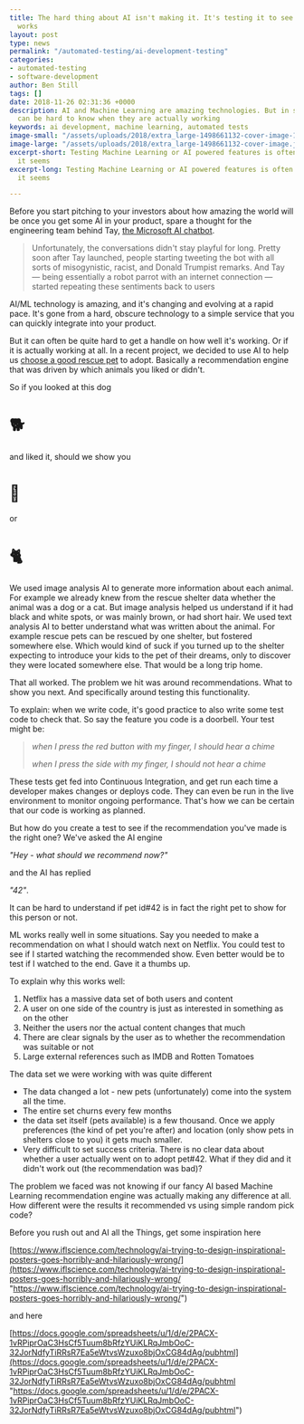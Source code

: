 ```yaml
---
title: The hard thing about AI isn't making it. It's testing it to see if it actually
  works
layout: post
type: news
permalink: "/automated-testing/ai-development-testing"
categories:
- automated-testing
- software-development
author: Ben Still
tags: []
date: 2018-11-26 02:31:36 +0000
description: AI and Machine Learning are amazing technologies. But in some cases it
  can be hard to know when they are actually working
keywords: ai development, machine learning, automated tests
image-small: "/assets/uploads/2018/extra_large-1498661132-cover-image-1.jpg"
image-large: "/assets/uploads/2018/extra_large-1498661132-cover-image.jpg"
excerpt-short: Testing Machine Learning or AI powered features is often trickier than
  it seems
excerpt-long: Testing Machine Learning or AI powered features is often trickier than
  it seems

---
```

Before you start pitching to your investors about how amazing the world will be once you get some AI in your product, spare a thought for the engineering team behind Tay, [the Microsoft AI chatbot](https://www.theverge.com/2016/3/24/11297050/tay-microsoft-chatbot-racist).

> Unfortunately, the conversations didn't stay playful for long. Pretty soon after Tay launched, people starting tweeting the bot with all sorts of misogynistic, racist, and Donald Trumpist remarks. And Tay — being essentially a robot parrot with an internet connection — started repeating these sentiments back to users

AI/ML technology is amazing, and it's changing and evolving at a rapid pace. It's gone from a hard, obscure technology to a simple service that you can quickly integrate into your product.

But it can often be quite hard to get a handle on how well it's working. Or if it is actually working at all. In a recent project, we decided to use AI to help us [choose a good rescue pet](/portfolio/real-pet-matcher/) to adopt. Basically a recommendation engine that was driven by which animals you liked or didn't.

So if you looked at this dog

# 🐕

and liked it, should we show you

# 🐩

or

# 🐈

We used image analysis AI to generate more information about each animal. For example we already knew from the rescue shelter data whether the animal was a dog or a cat. But image analysis helped us understand if it had black and white spots, or was mainly brown, or had short hair. We used text analysis AI to better understand what was written about the animal. For example rescue pets can be rescued by one shelter, but fostered somewhere else. Which would kind of suck if you turned up to the shelter expecting to introduce your kids to the pet of their dreams, only to discover they were located somewhere else. That would be a long trip home.

That all worked. The problem we hit was around recommendations. What to show you next. And specifically around testing this functionality.

To explain: when we write code, it's good practice to also write some test code to check that. So say the feature you code is a doorbell. Your test might be:

> _when I press the red button with my finger, I should hear a chime_
>
> _when I press the side with my finger, I should not hear a chime_

These tests get fed into Continuous Integration, and get run each time a developer makes changes or deploys code. They can even be run in the live environment to monitor ongoing performance. That's how we can be certain that our code is working as planned.

But how do you create a test to see if the recommendation you've made is the right one? We've asked the AI engine 

_"Hey - what should we recommend now?"_ 

and the AI has replied 

_"42"_. 

It can be hard to understand if pet id#42 is in fact the right pet to show for this person or not.

ML works really well in some situations. Say you needed to make a recommendation on what I should watch next on Netflix. You could test to see if I started watching the recommended show. Even better would be to test if I watched to the end. Gave it a thumbs up. 

To explain why this works well:

1. Netflix has a massive data set of both users and content
2. A user on one side of the country is just as interested in something as on the other
3. Neither the users nor the actual content changes that much
4. There are clear signals by the user as to whether the recommendation was suitable or not
5. Large external references such as IMDB and Rotten Tomatoes

The data set we were working with was quite different

* The data changed a lot - new pets (unfortunately) come into the system all the time.
* The entire set churns every few months
* the data set itself (pets available) is a few thousand. Once we apply preferences (the kind of pet you're after) and location (only show pets in shelters close to you) it gets much smaller.
* Very difficult to set success criteria. There is no clear data about whether a user actually went on to adopt pet#42. What if they did and it didn't work out (the recommendation was bad)?

The problem we faced was not knowing if our fancy AI based Machine Learning <insert trendy keyword here> recommendation engine was actually making any difference at all. How different were the results it recommended vs using simple random pick code?

Before you rush out and AI all the Things, get some inspiration here

[https://www.iflscience.com/technology/ai-trying-to-design-inspirational-posters-goes-horribly-and-hilariously-wrong/](https://www.iflscience.com/technology/ai-trying-to-design-inspirational-posters-goes-horribly-and-hilariously-wrong/ "https://www.iflscience.com/technology/ai-trying-to-design-inspirational-posters-goes-horribly-and-hilariously-wrong/")

and here

[https://docs.google.com/spreadsheets/u/1/d/e/2PACX-1vRPiprOaC3HsCf5Tuum8bRfzYUiKLRqJmbOoC-32JorNdfyTiRRsR7Ea5eWtvsWzuxo8bjOxCG84dAg/pubhtml](https://docs.google.com/spreadsheets/u/1/d/e/2PACX-1vRPiprOaC3HsCf5Tuum8bRfzYUiKLRqJmbOoC-32JorNdfyTiRRsR7Ea5eWtvsWzuxo8bjOxCG84dAg/pubhtml "https://docs.google.com/spreadsheets/u/1/d/e/2PACX-1vRPiprOaC3HsCf5Tuum8bRfzYUiKLRqJmbOoC-32JorNdfyTiRRsR7Ea5eWtvsWzuxo8bjOxCG84dAg/pubhtml")